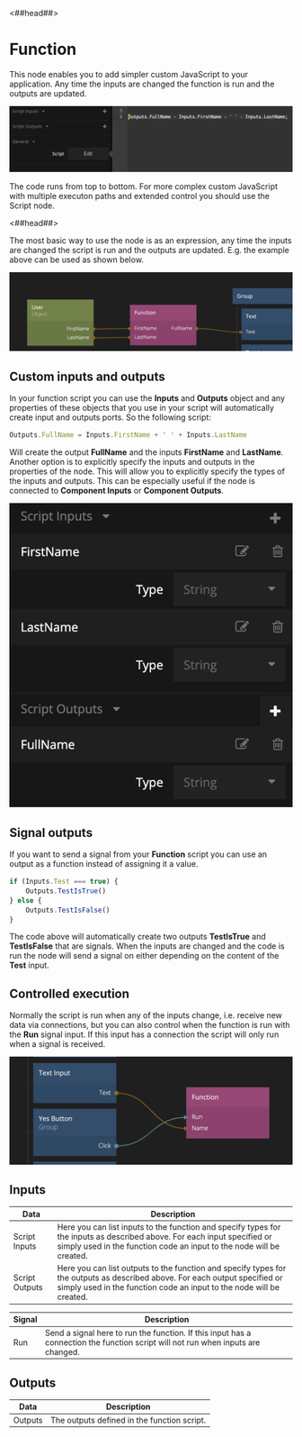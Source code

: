 <##head##>

# Function

This node enables you to add simpler custom JavaScript to your application. Any time the inputs are changed the function is run and the outputs are updated.

![](function-1.png ':class=img-size-l')

The code runs from top to bottom. For more complex custom JavaScript with multiple executon paths and extended control you should use the <span class="ndl-node">Script</span> node.

<##head##>

The most basic way to use the node is as an expression, any time the inputs are changed the script is run and the outputs are updated. E.g. the example above can be used as shown below.

![](function-2.png ':class=img-size-l')

## Custom inputs and outputs

In your function script you can use the **Inputs** and **Outputs** object and any properties of these objects that you use in your script will automatically create input and outputs ports. So the following script:

```javascript
Outputs.FullName = Inputs.FirstName + ' ' + Inputs.LastName
```

Will create the output **FullName** and the inputs **FirstName** and **LastName**. Another option is to explicitly specify the inputs and outputs in the properties of the node. This will allow you to explicitly specify the types of the inputs and outputs. This can be especially useful if the node is connected to **Component Inputs** or **Component Outputs**.

![](function-3.png ':class=img-size-m')

## Signal outputs

If you want to send a signal from your **Function** script you can use an output as a function instead of assigning it a value.

```javascript
if (Inputs.Test === true) {
    Outputs.TestIsTrue()
} else {
    Outputs.TestIsFalse()
}
```

The code above will automatically create two outputs **TestIsTrue** and **TestIsFalse** that are signals. When the inputs are changed and the code is run the node will send a signal on either depending on the content of the **Test** input.

## Controlled execution

Normally the script is run when any of the inputs change, i.e. receive new data via connections, but you can also control when the function is run with the **Run** signal input. If this input has a connection the script will only run when a signal is received.

![](function-4.png ':class=img-size-l')

## Inputs

| Data                                         | Description                                                                                                                                                                                         |
| -------------------------------------------- | --------------------------------------------------------------------------------------------------------------------------------------------------------------------------------------------------- |
| <span class="ndl-data">Script Inputs</span>  | Here you can list inputs to the function and specify types for the inputs as described above. For each input specified or simply used in the function code an input to the node will be created.    |
| <span class="ndl-data">Script Outputs</span> | Here you can list outputs to the function and specify types for the outputs as described above. For each output specified or simply used in the function code an input to the node will be created. |

| Signal                              | Description                                                                                                                      |
| ----------------------------------- | -------------------------------------------------------------------------------------------------------------------------------- |
| <span class="ndl-signal">Run</span> | Send a signal here to run the function. If this input has a connection the function script will not run when inputs are changed. |

## Outputs

| Data                                  | Description                                 |
| ------------------------------------- | ------------------------------------------- |
| <span class="ndl-data">Outputs</span> | The outputs defined in the function script. |
